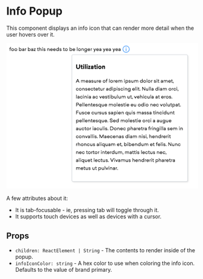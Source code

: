 # Info Popup

This component displays an info icon that can render more detail when the user hovers over it.

![screenshot.png](screenshot.png)

A few attributes about it:
- It is tab-focusable - ie, pressing tab will toggle through it.
- It supports touch devices as well as devices with a cursor.

## Props
- `children: ReactElement | String` - The contents to render inside of the popup.
- `infoIconColor: string` - A hex color to use when coloring the info icon. Defaults to the value of
  brand primary.
